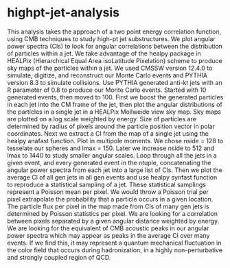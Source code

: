 # highpt-jet-analysis
This analysis takes the approach of a two point energy correlation function, using CMB techniques to study high-pt jet substructures. We plot angular power spectra (Cls) to look for angular correlations between the distribution of particles within a jet.
We take advantage of the healpy package in HEALPix (Hierarchical Equal Area isoLatitude Pixelation) scheme to produce sky maps of the particles within a jet.
We used CMSSW version 12.4.0 to simulate, digitize, and reconstruct our Monte Carlo events and PYTHIA version 8.3 to simulate collisions.
Use PYTHIA generated anti-kt jets with an R parameter of 0.8 to produce our Monte Carlo events. Started with 10 generated events, then moved to 100.
First we boost the generated particles in each jet into the CM frame of the jet, then plot the angular distributions of the particles in a single jet in a HEALPix Mollweide view sky map. Sky maps are plotted on a log scale weighted by energy. Size of particles are determined by radius of pixels around the particle position vector in polar coordinates.
Next we extract a Cl from the map of a single jet using the healpy anafast function. Plot in multipole moments.
We chose nside = 128 to tesselate our spheres and lmax = 150. Later we increase nside to 512 and lmax to 1440 to study smaller angular scales.
Loop through all the jets in a given event, and every generated event in the ntuple, concatenating the angular power spectra from each jet into a large list of Cls.
Then we plot the average Cl of all gen jets in all gen events and use healpy synfast function to reproduce a statistical sampling of a jet.
These statistical samplings represent a Poisson mean per pixel. We would throw a Poisson trial per pixel extrapolate the probability that a particle occurs in a given location.
The particle flux per pixel in the map made from Cls of many gen jets is determined by Poisson statistics per pixel. We are looking for a correlation between pixels separated by a given angular distance weighted by energy.
We are looking for the equivalent of CMB acoustic peaks in our angular power spectra which may appear as peaks in the average Cl over many events.
If we find this, it may represent a quantum mechanical fluctuation in the color field that occurs during hadronization, in a highly non-perturbative and strongly coupled region of QCD.
